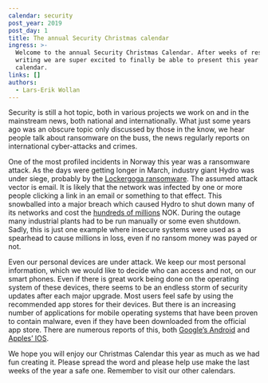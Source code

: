 ```yaml
---
calendar: security
post_year: 2019
post_day: 1
title: The annual Security Christmas calendar
ingress: >-
  Welcome to the annual Security Christmas Calendar. After weeks of research and
  writing we are super excited to finally be able to present this year's
  calendar. 
links: []
authors:
  - Lars-Erik Wollan
---
```

Security is still a hot topic, both in various projects we work on and in the mainstream news, both national and internationally. What just some years ago was an obscure topic only discussed by those in the know, we hear people talk about ransomware on the buss, the news regularly reports on international cyber-attacks and crimes.

One of the most profiled incidents in Norway this year was a ransomware attack. As the days were getting longer in March, industry giant Hydro was under siege, probably by the [Lockergoga ransomware](https://www.trendmicro.com/vinfo/us/security/news/cyber-attacks/what-you-need-to-know-about-the-lockergoga-ransomware/). The assumed attack vector is email. It is likely that the network was infected by one or more people clicking a link in an email or something to that effect. This snowballed into a major breach which caused Hydro to shut down many of its networks and cost the [hundreds of millions](https://www.hydro.com/en-NO/media/news/2019/operational-and-market-update-first-quarter-2019-alunorte-and-cyber-attack-lower-overall-production-levels/) NOK. During the outage many industrial plants had to be run manually or some even shutdown. Sadly, this is just one example where insecure systems were used as a spearhead to cause millions in loss, even if no ransom money was payed or not.

Even our personal devices are under attack. We keep our most personal information, which we would like to decide who can access and not, on our smart phones. Even if there is great work being done on the operating system of these devices, there seems to be an endless storm of security updates after each major upgrade. Most users feel safe by using the recommended app stores for their devices. But there is an increasing number of applications for mobile operating systems that have been proven to contain malware, even if they have been downloaded from the official app store. There are numerous reports of this, both [Google’s Android](https://www.symantec.com/blogs/threat-intelligence/xhelper-android-malware) and [Apples’ IOS](https://www.wandera.com/mobile-security/ios-trojan-malware/).


We hope you will enjoy our Christmas Calendar this year as much as we had fun creating it. Please spread the word and please help use make the last weeks of the year a safe one.
Remember to visit our other calendars.
